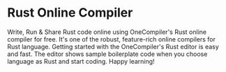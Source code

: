 # Rust Online Compiler

Write, Run & Share Rust code online using OneCompiler's Rust online compiler for free. It's one of the robust, feature-rich online compilers for Rust language. Getting started with the OneCompiler's Rust editor is easy and fast. The editor shows sample boilerplate code when you choose language as Rust and start coding. Happy learning!
